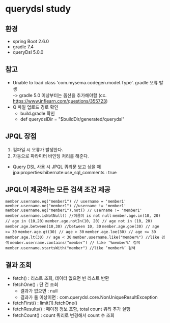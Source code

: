 # querydsl study

## 환경
- spring Boot 2.6.0
- gradle 7.4
- queryDsl 5.0.0

## 참고
- Unable to load class 'com.mysema.codegen.model.Type'. gradle 오류 발생   
 -> gradle 5.0 이상부터는 옵션을 추가해야함 (cc. https://www.inflearn.com/questions/355723)
- Q 파일 업로드 경로 확인
  - build.gradle 확인
  - def querydslDir = "$buildDir/generated/querydsl"

## JPQL 장점
1. 컴파일 시 오류가 발생한다.
2. 자동으로 파라미터 바인딩 처리를 해준다.

- Query DSL 사용 시 JPQL 쿼리문 보고 싶을 때
  jpa:properties:hibernate:use_sql_comments : true 

## JPQL이 제공하는 모든 검색 조건 제공
`member.username.eq("member1") // username = 'member1'`
`member.username.ne("member1") //username != 'member1'`
`member.username.eq("member1").not() // username != 'member1'`
`member.username.isNotNull() //이름이 is not null`
`member.age.in(10, 20) // age in (10,20)`
`member.age.notIn(10, 20) // age not in (10, 20)`
`member.age.between(10,30) //between 10, 30`
`member.age.goe(30) // age >= 30`
`member.age.gt(30) // age > 30`
`member.age.loe(30) // age <= 30`
`member.age.lt(30) // age < 30`
`member.username.like("member%") //like 검색`
`member.username.contains("member") // like ‘%member%’ 검색`
`member.username.startsWith("member") //like ‘member%’ 검색`

## 결과 조회
- fetch() : 리스트 조회, 데이터 없으면 빈 리스트 반환
- fetchOne() : 단 건 조회
  - 결과가 없으면 : null
  - 결과가 둘 이상이면 : com.querydsl.core.NonUniqueResultException
- fetchFirst() : limit(1).fetchOne()
- fetchResults() : 페이징 정보 포함, total count 쿼리 추가 실행
- fetchCount() : count 쿼리로 변경해서 count 수 조회